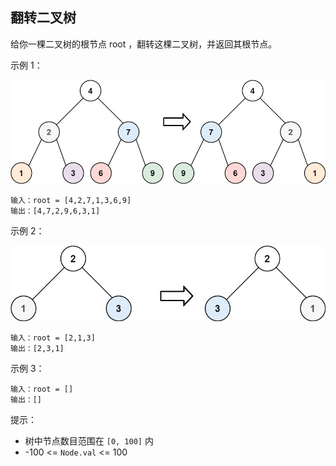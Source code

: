 ## 翻转二叉树

给你一棵二叉树的根节点 root ，翻转这棵二叉树，并返回其根节点。



示例 1：

![img.png](../images/226.invert-binary-tree.png)
```
输入：root = [4,2,7,1,3,6,9]
输出：[4,7,2,9,6,3,1]
```

示例 2：

![img.png](../images/226.invert-binary-tree_1.png)
```
输入：root = [2,1,3]
输出：[2,3,1]
```

示例 3：

```
输入：root = []
输出：[]
```

提示：

* 树中节点数目范围在 `[0, 100]` 内
* -100 <= `Node.val` <= 100